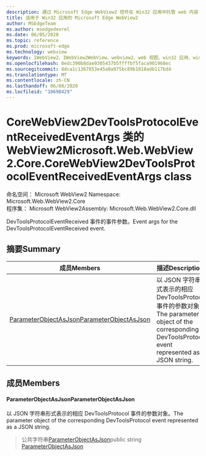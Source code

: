 ```yaml
---
description: 通过 Microsoft Edge WebView2 控件在 Win32 应用中托管 web 内容
title: 适用于 Win32 应用的 Microsoft Edge WebView2
author: MSEdgeTeam
ms.author: msedgedevrel
ms.date: 06/05/2020
ms.topic: reference
ms.prod: microsoft-edge
ms.technology: webview
keywords: IWebView2、IWebView2WebView、webview2、web 视图、win32 应用、win32、edge、ICoreWebView2、ICoreWebView2Controller、浏览器控件、边缘 html
ms.openlocfilehash: 0edc390b8dae9305437b5ffffbf5faca901968ec
ms.sourcegitcommit: 8dca1c1367853e45a0a975bc89b1818adb117bd4
ms.translationtype: MT
ms.contentlocale: zh-CN
ms.lasthandoff: 06/08/2020
ms.locfileid: "10698429"
---
```

# <span data-ttu-id="68314-104">CoreWebView2DevToolsProtocolEventReceivedEventArgs 类的 WebView2</span><span class="sxs-lookup"><span data-stu-id="68314-104">Microsoft.Web.WebView2.Core.CoreWebView2DevToolsProtocolEventReceivedEventArgs class</span></span> 

<span data-ttu-id="68314-105">命名空间： Microsoft WebView2 </span><span class="sxs-lookup"><span data-stu-id="68314-105">Namespace: Microsoft.Web.WebView2.Core</span></span>\
<span data-ttu-id="68314-106">程序集： Microsoft WebView2</span><span class="sxs-lookup"><span data-stu-id="68314-106">Assembly: Microsoft.Web.WebView2.Core.dll</span></span>

<span data-ttu-id="68314-107">DevToolsProtocolEventReceived 事件的事件参数。</span><span class="sxs-lookup"><span data-stu-id="68314-107">Event args for the DevToolsProtocolEventReceived event.</span></span>

## <span data-ttu-id="68314-108">摘要</span><span class="sxs-lookup"><span data-stu-id="68314-108">Summary</span></span>

 <span data-ttu-id="68314-109">成员</span><span class="sxs-lookup"><span data-stu-id="68314-109">Members</span></span>                        | <span data-ttu-id="68314-110">描述</span><span class="sxs-lookup"><span data-stu-id="68314-110">Descriptions</span></span>
--------------------------------|---------------------------------------------
[<span data-ttu-id="68314-111">ParameterObjectAsJson</span><span class="sxs-lookup"><span data-stu-id="68314-111">ParameterObjectAsJson</span></span>](#parameterobjectasjson) | <span data-ttu-id="68314-112">以 JSON 字符串形式表示的相应 DevToolsProtocol 事件的参数对象。</span><span class="sxs-lookup"><span data-stu-id="68314-112">The parameter object of the corresponding DevToolsProtocol event represented as a JSON string.</span></span>

## <span data-ttu-id="68314-113">成员</span><span class="sxs-lookup"><span data-stu-id="68314-113">Members</span></span>

#### <span data-ttu-id="68314-114">ParameterObjectAsJson</span><span class="sxs-lookup"><span data-stu-id="68314-114">ParameterObjectAsJson</span></span> 

<span data-ttu-id="68314-115">以 JSON 字符串形式表示的相应 DevToolsProtocol 事件的参数对象。</span><span class="sxs-lookup"><span data-stu-id="68314-115">The parameter object of the corresponding DevToolsProtocol event represented as a JSON string.</span></span>

> <span data-ttu-id="68314-116">公共字符串[ParameterObjectAsJson](#parameterobjectasjson)</span><span class="sxs-lookup"><span data-stu-id="68314-116">public string [ParameterObjectAsJson](#parameterobjectasjson)</span></span>

